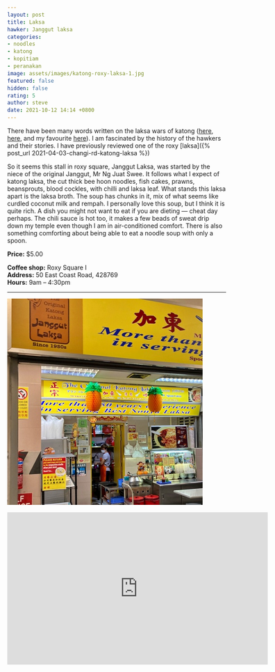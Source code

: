 ```yaml
---
layout: post
title: Laksa
hawker: Janggut laksa
categories:
- noodles
- katong
- kopitiam
- peranakan
image: assets/images/katong-roxy-laksa-1.jpg
featured: false
hidden: false
rating: 5
author: steve
date: 2021-10-12 14:14 +0800
---
```

There have been many words written on the laksa wars of katong ([here](https://www.straitstimes.com/singapore/5-famous-singapore-food-feuds-0), [here](https://live2makan.com/2018/09/17/the-laksa-war/), and my favourite [here](https://johorkaki.blogspot.com/2020/01/a-history-of-singapore-katong-laksa.html)). I am fascinated by the history of the hawkers and their stories. I have previously reviewed one of the roxy [laksa]({% post_url 2021-04-03-changi-rd-katong-laksa %})

So it seems this stall in roxy square, Janggut Laksa, was started by the niece of the original Janggut, Mr Ng Juat Swee. It follows what I expect of katong laksa, the cut thick bee hoon noodles, fish cakes, prawns, beansprouts, blood cockles, with chilli and laksa leaf. What stands this laksa apart is the laksa broth. The soup has chunks in it, mix of what seems like curdled coconut milk and rempah. I personally love this soup, but I think it is quite rich. A dish you might not want to eat if you are dieting — cheat day perhaps. The chili sauce is hot too, it makes a few beads of sweat drip down my temple even though I am in air-conditioned comfort. There is also something comforting about being able to eat a noodle soup with only a spoon.

**Price:** $5.00  

**Coffee shop:** Roxy Square I  
**Address:** 50 East Coast Road, 428769  
**Hours:** 9am – 4:30pm  

***  

![Janggut laksa](/assets/images/katong-roxy-laksa-2.jpg "Janggut laksa")

<iframe src="https://www.google.com/maps/embed?pb=!1m14!1m8!1m3!1d15955.137882218309!2d103.9040224!3d1.3043651!3m2!1i1024!2i768!4f13.1!3m3!1m2!1s0x0%3A0x2caeebbcf82e759f!2zQmVpLUluZyBXYW50b24gTm9vZGxlIOe-juaosembsuWQnum6tQ!5e0!3m2!1sen!2ssg!4v1629796705739!5m2!1sen!2ssg" width="600" height="350" style="border:0;" allowfullscreen="" loading="lazy"></iframe>
